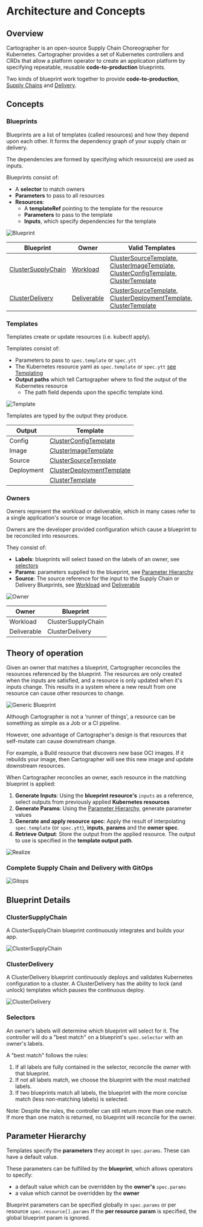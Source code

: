 # Architecture and Concepts

## Overview

Cartographer is an open-source Supply Chain Choreographer for Kubernetes. Cartographer provides a set of Kubernetes
controllers and CRDs that allow a platform operator to create an application platform by specifying repeatable, reusable
**code-to-production** blueprints.

Two kinds of blueprint work together to provide **code-to-production**, [Supply Chains](#clustersupplychain) and [Delivery](#clusterdelivery).

## Concepts

### Blueprints

Blueprints are a list of templates (called resources) and how they depend upon each other. It forms the dependency graph of
your supply chain or delivery.

The dependencies are formed by specifying which resource(s) are used as inputs.

Blueprints consist of:
* A **selector** to match owners
* **Parameters** to pass to all resources 
* **Resources**: 
  * A **templateRef** pointing to the template for the resource
  * **Parameters** to pass to the template
  * **Inputs**, which specify dependencies for the template

![Blueprint](../img/blueprint.jpg)
<!-- https://miro.com/app/board/uXjVOeb8u5o=/ -->

| Blueprint    | Owner | Valid Templates |
| ----------- | ----------- | ----------- |
| [ClusterSupplyChain](reference/#clustersupplychain) | [Workload](reference/#workload) | [ClusterSourceTemplate](reference/#clustersourcetemplate), [ClusterImageTemplate](reference/#clusterimagetemplate), [ClusterConfigTemplate](reference/#clusterconfigtemplate), [ClusterTemplate](reference/#clustertemplate) |
| [ClusterDelivery](reference/#delivery) | [Deliverable](reference/#deliverable) | [ClusterSourceTemplate](reference/#clustersourcetemplate), [ClusterDeploymentTemplate](reference/#clusterdeploymenttemplate), [ClusterTemplate](reference/#clustertemplate) |

### Templates

Templates create or update resources (i.e. kubectl apply).

Templates consist of:
* Parameters to pass to `spec.template` or `spec.ytt`
* The Kubernetes resource yaml as `spec.template` or `spec.ytt` [see Templating](#tbd)
* **Output paths** which tell Cartographer where to find the output of the Kubernetes resource
  * The path field depends upon the specific template kind.

![Template](../img/template.jpg)

Templates are typed by the output they produce.

| Output      | Template |
| ----------- | ----------- |
| Config | [ClusterConfigTemplate](reference/#clusterconfigtemplate) |
| Image | [ClusterImageTemplate](reference/#clusterimagetemplate) |
| Source | [ClusterSourceTemplate](reference/#clustersourcetemplate) |
| Deployment | [ClusterDeploymentTemplate](reference/#clusterdeploymenttemplate) |
| | [ClusterTemplate](reference/#clustertemplate) |

### Owners

Owners represent the workload or deliverable, which in many cases refer to a single application's source or image 
location.

Owners are the developer provided configuration which cause a blueprint to be reconciled into resources.

They consist of:
* **Labels**: blueprints will select based on the labels of an owner, see [selectors](#selectors) 
* **Params**: parameters supplied to the blueprint, see [Parameter Hierarchy](#parameter-hierarchy)
* **Source**: The source reference for the input to the Supply Chain or Delivery Blueprints,
see [Workload](reference.md/#workload) and [Deliverable](reference.md/#deliverable)

![Owner](../img/owner.jpg)

| Owner      | Blueprint |
| ----------- | ----------- |
| Workload | ClusterSupplyChain |
| Deliverable | ClusterDelivery |

## Theory of operation

Given an owner that matches a blueprint, Cartographer reconciles the resources referenced by the blueprint.
The resources are only created when the inputs are satisfied, and a resource is only updated when it's inputs change.
This results in a system where a new result from one resource can cause other resources to change.

![Generic Blueprint](../img/generic.jpg)
<!-- https://miro.com/app/board/uXjVOeb8u5o=/ -->

Although Cartographer is not a 'runner of things', a resource can be something as simple as a Job or a CI pipeline.

However, one advantage of Cartographer's design is that resources that self-mutate can cause downstream change.

For example, a Build resource that discovers new base OCI images. If it rebuilds your image, then Cartographer will see 
this new image and update downstream resources.

When Cartographer reconciles an owner, each resource in the matching blueprint is applied:

1. **Generate Inputs**: Using the **blueprint resource's** `inputs` as a reference, select outputs from previously applied **Kubernetes resources**
2. **Generate Params**: Using the [Parameter Hierarchy](architecture.md#parameter-hierarchy), generate parameter values   
3. **Generate and apply resource spec**: Apply the result of interpolating `spec.template` (or `spec.ytt`), **inputs**, **params** and the **owner spec**. 
4. **Retrieve Output**: Store the output from the applied resource. The output to use is specified in the **template output path**.  

![Realize](../img/realize.jpg)

### Complete Supply Chain and Delivery with GitOps

![Gitops](../img/gitops.jpg)

## Blueprint Details

### ClusterSupplyChain
A ClusterSupplyChain blueprint continuously integrates and builds your app.

![ClusterSupplyChain](../img/supplychain.jpg)

### ClusterDelivery
A ClusterDelivery blueprint continuously deploys and validates Kubernetes configuration to a cluster. A ClusterDelivery 
has the ability to lock (and unlock) templates which pauses the continuous deploy. 

<!--- @TODO MORE ON LOCKING -->

![ClusterDelivery](../img/delivery.jpg)

### Selectors
An owner's labels will determine which blueprint will select for it. The controller will do a "best match" on a blueprint's 
`spec.selector` with an owner's labels.

A "best match" follows the rules:
1. If all labels are fully contained in the selector, reconcile the owner with that blueprint.
2. If not all labels match, we choose the blueprint with the most matched labels.
3. If two blueprints match all labels, the blueprint with the more concise match (less non-matching labels) is selected.

Note: Despite the rules, the controller can still return more than one match. If more than one match is returned, 
no blueprint will reconcile for the owner.

## Parameter Hierarchy

<!--- @TODO Image of params -->


Templates specify the **parameters** they accept in `spec.params`. These can have a default value.

These parameters can be fulfilled by the **blueprint**, which allows operators to specify:
* a default value which can be overridden by the **owner's** `spec.params`
* a value which cannot be overridden by the **owner**

Blueprint parameters can be specified globally in `spec.params` or per resource `spec.resource[].params`
If the **per resource param** is specified, the global blueprint param is ignored.
